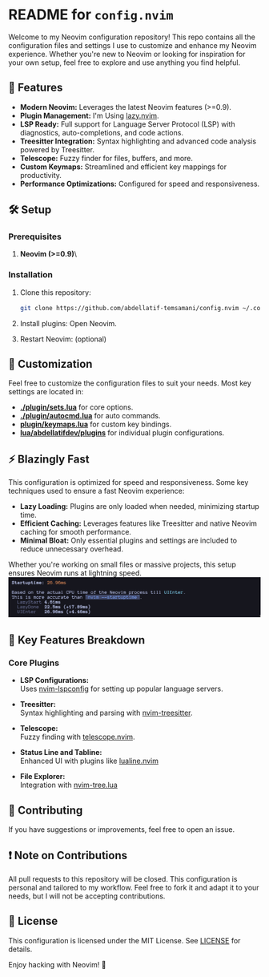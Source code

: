 # README for `config.nvim`

Welcome to my Neovim configuration repository! This repo contains all the
configuration files and settings I use to customize and enhance my Neovim
experience. Whether you're new to Neovim or looking for inspiration for your own
setup, feel free to explore and use anything you find helpful.

## 🚀 Features

- **Modern Neovim:** Leverages the latest Neovim features (>=0.9).
- **Plugin Management:** I'm Using
  [lazy.nvim](https://github.com/folke/lazy.nvim).
- **LSP Ready:** Full support for Language Server Protocol (LSP) with
  diagnostics, auto-completions, and code actions.
- **Treesitter Integration:** Syntax highlighting and advanced code analysis
  powered by Treesitter.
- **Telescope:** Fuzzy finder for files, buffers, and more.
- **Custom Keymaps:** Streamlined and efficient key mappings for productivity.
- **Performance Optimizations:** Configured for speed and responsiveness.

## 🛠️ Setup

### Prerequisites

1. **Neovim (>=0.9)**\

### Installation

1. Clone this repository:
   ```bash
   git clone https://github.com/abdellatif-temsamani/config.nvim ~/.config/nvim
   ```

2. Install plugins: Open Neovim.

3. Restart Neovim: (optional)

## 🔧 Customization

Feel free to customize the configuration files to suit your needs. Most key
settings are located in:

- **[./plugin/sets.lua](plugin/sets.lua)** for core options.
- **[./plugin/autocmd.lua](./plugin/autocmd.lua)** for auto commands.
- **[plugin/keymaps.lua](./plugin/keymaps.lua)** for custom key bindings.
- **[lua/abdellatifdev/plugins](./lua/abdellatifdev/plugins)** for individual
  plugin configurations.

## ⚡ Blazingly Fast

This configuration is optimized for speed and responsiveness. Some key
techniques used to ensure a fast Neovim experience:

- **Lazy Loading:** Plugins are only loaded when needed, minimizing startup
  time.
- **Efficient Caching:** Leverages features like Treesitter and native Neovim
  caching for smooth performance.
- **Minimal Bloat:** Only essential plugins and settings are included to reduce
  unnecessary overhead.

Whether you're working on small files or massive projects, this setup ensures
Neovim runs at lightning speed.
![Nvim startup time](./images/startuptime.png)

## 📜 Key Features Breakdown

### Core Plugins

- **LSP Configurations:**\
  Uses [nvim-lspconfig](https://github.com/neovim/nvim-lspconfig) for setting up
  popular language servers.

- **Treesitter:**\
  Syntax highlighting and parsing with
  [nvim-treesitter](https://github.com/nvim-treesitter/nvim-treesitter).

- **Telescope:**\
  Fuzzy finding with
  [telescope.nvim](https://github.com/nvim-telescope/telescope.nvim).

- **Status Line and Tabline:**\
  Enhanced UI with plugins like
  [lualine.nvim](https://github.com/nvim-lualine/lualine.nvim)

- **File Explorer:**\
  Integration with [nvim-tree.lua](https://github.com/nvim-tree/nvim-tree.lua)

## 🤝 Contributing

If you have suggestions or improvements, feel free to open an issue.

## ❗ Note on Contributions

All pull requests to this repository will be closed. This configuration is
personal and tailored to my workflow. Feel free to fork it and adapt it to your
needs, but I will not be accepting contributions.

## 📄 License

This configuration is licensed under the MIT License. See [LICENSE](./LICENSE)
for details.

Enjoy hacking with Neovim! 🚀

